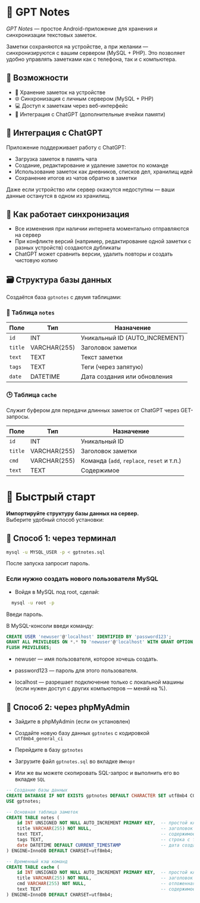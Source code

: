 # 🧠 GPT Notes

*GPT Notes* — простое Android-приложение для хранения и синхронизации текстовых заметок.

Заметки сохраняются на устройстве, а при желании — синхронизируются с вашим сервером (MySQL + PHP). Это позволяет удобно управлять заметками как с телефона, так и с компьютера.


## 🔧 Возможности

- 📱 Хранение заметок на устройстве
- 🌐 Синхронизация с личным сервером (MySQL + PHP)
- 💻 Доступ к заметкам через веб-интерфейс
- 🤖 Интеграция с ChatGPT (дополнительные ячейки памяти)


## 🤖 Интеграция с ChatGPT

Приложение поддерживает работу с ChatGPT:

- Загрузка заметок в память чата
- Создание, редактирование и удаление заметок по команде
- Использование заметок как дневников, списков дел, хранилищ идей
- Сохранение итогов из чатов обратно в заметки

Даже если устройство или сервер окажутся недоступны — ваши данные останутся в одном из хранилищ.


## 🔁 Как работает синхронизация

- Все изменения при наличии интернета моментально отправляются на сервер
- При конфликте версий (например, редактирование одной заметки с разных устройств) создаются дубликаты
- ChatGPT может сравнить версии, удалить повторы и создать чистовую копию


## 🗃 Структура базы данных

Создаётся база `gptnotes` с двумя таблицами:

### 📄 Таблица `notes`

| Поле    | Тип         | Назначение                            |
|---------|--------------|----------------------------------------|
| `id`    | INT          | Уникальный ID (AUTO_INCREMENT)        |
| `title` | VARCHAR(255) | Заголовок заметки                     |
| `text`  | TEXT         | Текст заметки                         |
| `tags`  | TEXT         | Теги (через запятую)                  |
| `date`  | DATETIME     | Дата создания или обновления          |

### 🕒 Таблица `cache`

Служит буфером для передачи длинных заметок от ChatGPT через GET-запросы.

| Поле    | Тип         | Назначение                                  |
|---------|--------------|----------------------------------------------|
| `id`    | INT          | Уникальный ID                               |
| `title` | VARCHAR(255) | Заголовок заметки                           |
| `cmd`   | VARCHAR(255) | Команда (`add`, `replace`, `reset` и т.п.) |
| `text`  | TEXT         | Содержимое                                  |


# 🚀 Быстрый старт

**Импортируйте структуру базы данных на сервер.**  
Выберите удобный способ установки:

## 🔧 Способ 1: через терминал

```bash
mysql -u MYSQL_USER -p < gptnotes.sql
```
После запуска запросит пароль.

### Если нужно создать нового пользователя MySQL
- Войдя в MySQL под root, сделай:
```bash
  mysql -u root -p
```
Введи пароль.

В MySQL-консоли введи команду:

```sql
CREATE USER 'newuser'@'localhost' IDENTIFIED BY 'password123';
GRANT ALL PRIVILEGES ON *.* TO 'newuser'@'localhost' WITH GRANT OPTION;
FLUSH PRIVILEGES;
```

* newuser — имя пользователя, которое хочешь создать.

* password123 — пароль для этого пользователя.

* localhost — разрешает подключение только с локальной машины (если нужен доступ с других компьютеров — меняй на %).


## 🔧 Способ 2: через phpMyAdmin

- Зайдите в phpMyAdmin (если он установлен)

- Создайте новую базу данных `gptnotes` с кодировкой `utf8mb4_general_ci`

- Перейдите в базу `gptnotes`

- Загрузите файл `gptnotes.sql` во вкладке `Импорт`

- Или же вы можете скопировать SQL-запрос и выполнить его во вкладке `SQL`

```sql
-- Создание базы данных
CREATE DATABASE IF NOT EXISTS gptnotes DEFAULT CHARACTER SET utf8mb4 COLLATE utf8mb4_general_ci;
USE gptnotes;

-- Основная таблица заметок
CREATE TABLE notes (
    id INT UNSIGNED NOT NULL AUTO_INCREMENT PRIMARY KEY,  -- простой ключ
    title VARCHAR(255) NOT NULL,                          -- заголовок заметки
    text TEXT,                                            -- содержимое заметки
    tags TEXT,                                            -- строка с тегами (через запятую)
    date DATETIME DEFAULT CURRENT_TIMESTAMP               -- дата создания/обновления
) ENGINE=InnoDB DEFAULT CHARSET=utf8mb4;

-- Временный кэш команд
CREATE TABLE cache (
    id INT UNSIGNED NOT NULL AUTO_INCREMENT PRIMARY KEY,  -- простой ключ
    title VARCHAR(255) NOT NULL,                          -- заголовок заметки
    cmd VARCHAR(255) NOT NULL,                            -- отложенная команда
    text TEXT                                             -- содержимое заметки
) ENGINE=InnoDB DEFAULT CHARSET=utf8mb4;
```